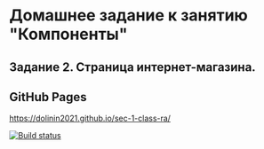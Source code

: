 # Домашнее задание к занятию "Компоненты"
## Задание 2. Страница интернет-магазина.

## GitHub Pages
https://dolinin2021.github.io/sec-1-class-ra/

[![Build status](https://ci.appveyor.com/api/projects/status/d35af5t4tpjm1nn6?svg=true)](https://ci.appveyor.com/project/Dolinin2021/sec-1-class-ra)
